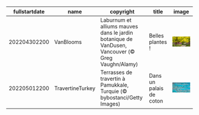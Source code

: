 |fullstartdate|name|copyright|title|image|
|--|--|--|--|--|
202204302200|VanBlooms|Laburnum et alliums mauves dans le jardin botanique de VanDusen, Vancouver (© Greg Vaughn/Alamy)|Belles plantes !|![](/fr-FR/2022/05/202204302200VanBlooms.jpg)|
202205012200|TravertineTurkey|Terrasses de travertin à Pamukkale, Turquie (© bybostanci/Getty Images)|Dans un palais de coton|![](/fr-FR/2022/05/202205012200TravertineTurkey.jpg)|
